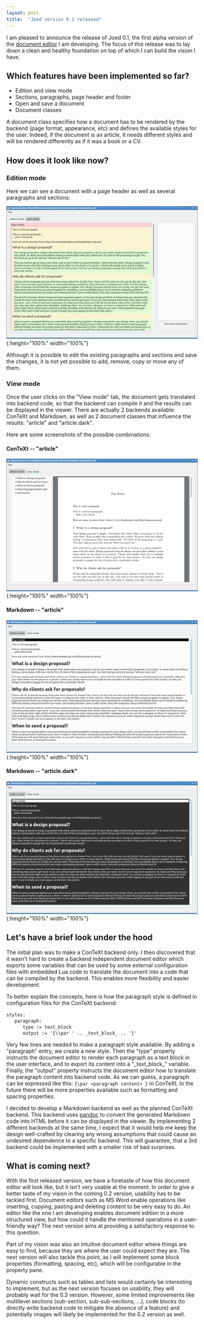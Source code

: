 ```yaml
---
layout: post
title:  "Joed version 0.1 released"
---
```


I am pleased to announce the release of Joed 0.1, the first alpha version of the [document editor](https://github.com/jonsba/joed/) I am developing. The focus of this release was to lay down a clean and healthy foundation on top of which I can build the vision I have.

## Which features have been implemented so far?

* Edition and view mode
* Sections, paragraphs, page header and footer
* Open and save a document
* Document classes

A document class specifies how a document has to be rendered by the backend (page format, appearance, etc) and defines the available styles for the user. Indeed, if the document is an article, it needs different styles and will be rendered differently as if it was a book or a CV.

## How does it look like now?

### Edition mode

Here we can see a document with a page header as well as several paragraphs and sections:

![image](/assets/images/edition-mode.jpg){:height="100%" width="100%"}

Although it is possible to edit the existing paragraphs and sections and save the changes, it is not yet possible to add, remove, copy or move any of them.

### View mode

Once the user clicks on the "View mode" tab, the document gets translated into backend code, so that the backend can compile it and the results can be displayed in the viewer. There are actually 2 backends available: ConTeXt and Markdown, as well as 2 document classes that influence the results: "article" and "article.dark".

Here are some screenshots of the possible combinations:

#### ConTeXt -- "article"

![image](/assets/images/viewer-mode-context.jpg){:height="100%" width="100%"}

#### Markdown -- "article"

![image](/assets/images/viewer-mode-markdown.jpg){:height="100%" width="100%"}

#### Markdown -- "article.dark"

![image](/assets/images/viewer-mode-markdown-dark.jpg){:height="100%" width="100%"}

## Let's have a brief look under the hood

The initial plan was to make a ConTeXt backend only. I then discovered that it wasn’t hard to create a backend independent document editor which exports some variables that can be used by some external configuration files with embedded Lua code to translate the document into a code that can be compiled by the backend. This enables more flexibility and easier development.

To better explain the concepts, here is how the paragraph style is defined in configuration files for the ConTeXt backend:

```
styles:
   paragraph:
      type := text_block
      output := '{\\par ' .. _text_block_ .. '}'
```
Very few lines are needed to make a paragraph style available. By adding a "paragraph" entry, we create a new style. Then the "type" property instructs the document editor to render each paragraph as a text block in the user interface, and to export its content into a "\_text\_block\_" variable. Finally, the "output" property instructs the document editor how to translate the paragraph content into backend code. As we can guess, a paragraph can be expressed like this: ```{\par <paragraph content> }``` in ConTeXt. In the future there will be more properties available such as formatting and spacing properties.

I decided to develop a Markdown backend as well as the planned ConTeXt backend. This backend uses [pandoc](https://pandoc.org/) to convert the generated Markdown code into HTML before it can be displayed in the viewer. By implementing 2 different backends at the same time, I expect that it would help me keep the design well-crafted by clearing any wrong assumptions that could cause an undesired dependence to a specific backend. This will guarantee, that a 3rd backend could be implemented with a smaller risk of bad surprises.

## What is coming next?

With the first released version, we have a foretaste of how this document editor will look like, but it isn't very usable at the moment. In order to give a better taste of my vision in the coming 0.2 version, usability has to be tackled first. Document editors such as MS Word enable operations like inserting, copying, pasting and deleting content to be very easy to do. An editor like the one I am developing enables document edition in a more structured view, but how could it handle the mentioned operations in a user-friendly way? The next version aims at providing a satisfactory response to this question.

Part of my vision was also an intuitive document editor where things are easy to find, because they are where the user could expect they are. The next version will also tackle this point, as I will implement some block properties (formatting, spacing, etc), which will be configurable in the property pane.

Dynamic constructs such as tables and lists would certainly be interesting to implement, but as the next version focuses on usability, they will probably wait for the 0.3 version. However, some limited improvements like multilevel sections (sub-section, sub-sub-sections, ...), code blocks (to directly write backend code to mitigate the absence of a feature) and potentially images will likely be implemented for the 0.2 version as well.
